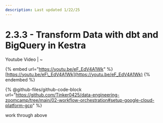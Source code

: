 ```yaml
---
description: Last updated 1/22/25
---
```


# 2.3.3 - Transform Data with dbt and BigQuery in Kestra

Youtube Video | \~

{% embed url="https://youtu.be/eF_EdV4A1Wk" %}
[https://youtu.be/eF\_EdV4A1Wk](https://youtu.be/eF_EdV4A1Wk)
{% endembed %}

{% @github-files/github-code-block url="https://github.com/Tinker0425/data-engineering-zoomcamp/tree/main/02-workflow-orchestration#setup-google-cloud-platform-gcp" %}

work through above

